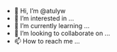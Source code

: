 - 👋 Hi, I’m @atulyw
- 👀 I’m interested in ...
- 🌱 I’m currently learning ...
- 💞️ I’m looking to collaborate on ...
- 📫 How to reach me ...

<!---
atulywgreamio/atulywgreamio is a ✨ special ✨ repository because its `README.md` (this file) appears on your GitHub profile.
You can click the Preview link to take a look at your changes.
--->
